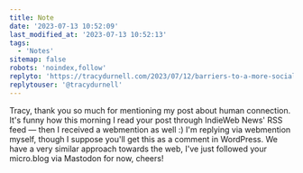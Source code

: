 ```yaml
---
title: Note
date: '2023-07-13 10:52:09'
last_modified_at: '2023-07-13 10:52:13'
tags: 
  - 'Notes'
sitemap: false
robots: 'noindex,follow'
replyto: 'https://tracydurnell.com/2023/07/12/barriers-to-a-more-social-indieweb/'
replytouser: '@tracydurnell'
---
```

Tracy, thank you so much for mentioning my post about human connection. It's funny how this morning I read your post through IndieWeb News' RSS feed — then I received a webmention as well :) I'm replying via webmention myself, though I suppose you'll get this as a comment in WordPress. We have a very similar approach towards the web, I've just followed your micro.blog via Mastodon for now, cheers!